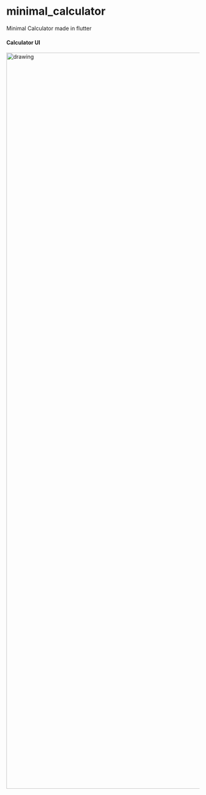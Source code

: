 # minimal_calculator
 Minimal Calculator made in flutter<br>
 #### Calculator UI
<img src="https://user-images.githubusercontent.com/50264214/93333259-7d2c4180-f83c-11ea-8acc-86829e2c0c29.png" alt="drawing" width="1080" height="1920"/>
